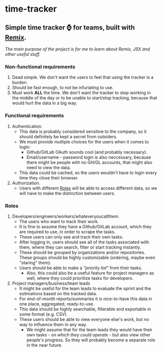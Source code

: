 # time-tracker

## Simple time tracker :watch: for teams, built with [Remix](https://remix.run/).

*The main purpose of the project is for me to learn about Remix, JSX and other useful stuff.*

### Non-functional requirements

1. Dead simple. We don't want the users to feel that using the tracker is a burden.
2. Should be fast enough, to not be infuriating to use.
3. Must work **ALL** the time. We don't want the tracker to stop working in the middle of the day or to be unable to start/stop tracking, because that would hurt the data in a big way.

### Functional requirements

1. Authentication. 
   - This data is probably considered sensitive to the company, so it should definitely be kept a secret from outsiders.
   - We must provide multiple choices for the users when it comes to login:
     - Github/GitLab OAuth sounds cool (and probably necessary).
     - Email/username - password login is also neccessary, because there might be people with no GH/GL accounts, that might also need to view the data.
   - This data could be cached, so the users wouldn't have to login every time they close their browser.
2. Authorization.
   - Users with different [Roles](#roles) will be able to access different data, so we will have to make the distinction between users.

### Roles

1. Developers/engineers/workers/whateveryoucallthem.
   - The users who want to track their work.
   - It is fine to assume they have a Github/GitLab account, which they are required to use, in order to scrape the tasks.
   - These users can only see and track their own tasks.
   - After logging in, users should see all of the tasks associated with them, where they can search, filter or start tracking instantly. 
   - These should be grouped by organizations and/or repositories. These groups should be highly customizable (ordering, maybe even "staring" them).
   - Users should be able to make a *"priority list"* from their tasks. 
     - Also, this could also be a useful feature for project managers as well, where they could prioritize tasks for developers.
2. Project managers/business/team leads
   - It might be useful for the team leads to evaluate the sprint and the estimations based on the tracked data.
   - For end-of-month reports/summaries it is nice-to-have this data in one place, aggregated, ready-to-use.
   - This data should be highly searchable, filterable and exportable in some format (e.g. CSV).
   - These users should be able to view everyone else's work, but no way to influence them in any way.
     - We might assume that for the team leads they would have their own tasks - *on which they could operate* - but also view other people's progress. So they will probably become a separate role in the near future.
